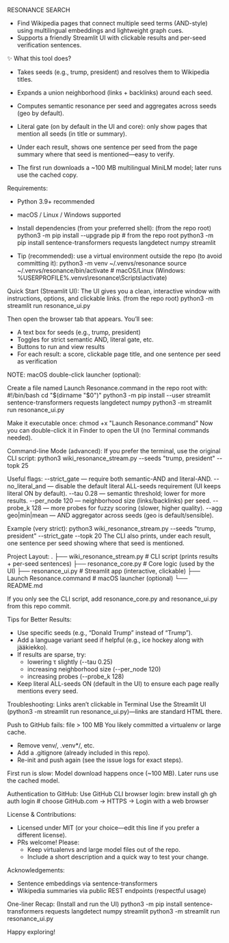 RESONANCE SEARCH

- Find Wikipedia pages that connect multiple seed terms (AND-style) using multilingual embeddings and lightweight graph cues.
- Supports a friendly Streamlit UI with clickable results and per-seed verification sentences.


✨ What this tool does?
- Takes seeds (e.g., trump, president) and resolves them to Wikipedia titles.
- Expands a union neighborhood (links + backlinks) around each seed.
- Computes semantic resonance per seed and aggregates across seeds (geo by default).
- Literal gate (on by default in the UI and core): only show pages that mention all seeds (in title or summary).

- Under each result, shows one sentence per seed from the page summary where that seed is mentioned—easy to verify.
- The first run downloads a ~100 MB multilingual MiniLM model; later runs use the cached copy.

  

Requirements:
- Python 3.9+ recommended
- macOS / Linux / Windows supported

- Install dependencies (from your preferred shell): 
(from the repo root)
python3 -m pip install --upgrade pip    # from the repo root
python3 -m pip install sentence-transformers requests langdetect numpy streamlit

- Tip (recommended): use a virtual environment outside the repo (to avoid committing it):
python3 -m venv ~/.venvs/resonance
source ~/.venvs/resonance/bin/activate  # macOS/Linux
(Windows:  %USERPROFILE%\.venvs\resonance\Scripts\activate)



Quick Start (Streamlit UI):
The UI gives you a clean, interactive window with instructions, options, and clickable links.
(from the repo root)
python3 -m streamlit run resonance_ui.py

Then open the browser tab that appears. You’ll see:
- A text box for seeds (e.g., trump, president)
- Toggles for strict semantic AND, literal gate, etc.
- Buttons to run and view results
- For each result: a score, clickable page title, and one sentence per seed as verification

  
NOTE: macOS double-click launcher (optional):

Create a file named Launch Resonance.command in the repo root with:
#!/bin/bash
cd "$(dirname "$0")"
python3 -m pip install --user streamlit sentence-transformers requests langdetect numpy
python3 -m streamlit run resonance_ui.py

Make it executable once:
chmod +x "Launch Resonance.command"
Now you can double-click it in Finder to open the UI (no Terminal commands needed).

Command-line Mode (advanced):
If you prefer the terminal, use the original CLI script:
python3 wiki_resonance_stream.py --seeds "trump, president" --topk 25

Useful flags:
--strict_gate — require both semantic-AND and literal-AND.
--no_literal_and — disable the default literal ALL-seeds requirement (UI keeps literal ON by default).
--tau 0.28 — semantic threshold; lower for more results.
--per_node 120 — neighborhood size (links/backlinks) per seed.
--probe_k 128 — more probes for fuzzy scoring (slower, higher quality).
--agg geo|min|mean — AND aggregator across seeds (geo is default/sensible).

Example (very strict):
python3 wiki_resonance_stream.py --seeds "trump, president" --strict_gate --topk 20
The CLI also prints, under each result, one sentence per seed showing where that seed is mentioned.



Project Layout:
.
├── wiki_resonance_stream.py  # CLI script (prints results + per-seed sentences)
├── resonance_core.py         # Core logic (used by the UI)
├── resonance_ui.py           # Streamlit app (interactive, clickable)
├── Launch Resonance.command  # macOS launcher (optional)
└── README.md

If you only see the CLI script, add resonance_core.py and resonance_ui.py from this repo commit.



Tips for Better Results:
- Use specific seeds (e.g., “Donald Trump” instead of “Trump”).
- Add a language variant seed if helpful (e.g., ice hockey along with jääkiekko).
- If results are sparse, try:
    - lowering τ slightly (--tau 0.25)
    - increasing neighborhood size (--per_node 120)
    - increasing probes (--probe_k 128)
- Keep literal ALL-seeds ON (default in the UI) to ensure each page really mentions every seed.



Troubleshooting:
Links aren’t clickable in Terminal
Use the Streamlit UI (python3 -m streamlit run resonance_ui.py)—links are standard HTML there.

Push to GitHub fails: file > 100 MB
You likely committed a virtualenv or large cache.
- Remove venv/, .venv*/, etc.
- Add a .gitignore (already included in this repo).
- Re-init and push again (see the issue logs for exact steps).
  
First run is slow:
Model download happens once (~100 MB). Later runs use the cached model.



Authentication to GitHub:
Use GitHub CLI browser login:
brew install gh
gh auth login   # choose GitHub.com → HTTPS → Login with a web browser




License & Contributions:
- Licensed under MIT (or your choice—edit this line if you prefer a different license).
- PRs welcome! Please:
    - Keep virtualenvs and large model files out of the repo.
    - Include a short description and a quick way to test your change.

      
 
Acknowledgements:
- Sentence embeddings via sentence-transformers
- Wikipedia summaries via public REST endpoints (respectful usage)

  


One-liner Recap:
(Install and run the UI)
python3 -m pip install sentence-transformers requests langdetect numpy streamlit
python3 -m streamlit run resonance_ui.py


Happy exploring!
